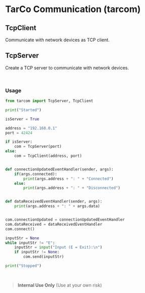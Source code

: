 # TarCo Communication (tarcom)

## TcpClient
Communicate with network devices as TCP client.

## TcpServer
Create a TCP server to communicate with network devices.

&nbsp;
&nbsp;

### Usage
```python
from tarcom import TcpServer, TcpClient

print("Started")

isServer = True

address = "192.168.0.1"
port = 42424

if isServer:
    com = TcpServer(port)
else:
    com = TcpClient(address, port)


def connectionUpdatedEventHandler(sender, args):
    if(args.connected):
        print(args.address + ": " + "Connected")
    else:
        print(args.address + ": " + "Disconnected")


def dataReceivedEventHandler(sender, args):
    print(args.address + ": " + args.data)


com.connectionUpdated = connectionUpdatedEventHandler
com.dataReceived = dataReceivedEventHandler
com.connect()

inputStr = None
while inputStr != "E":
    inputStr = input("Input (E = Exit):\n")
    if inputStr != None:
        com.send(inputStr)

print("Stopped")
```

&nbsp;
&nbsp;
> **Internal Use Only** (Use at your own risk)